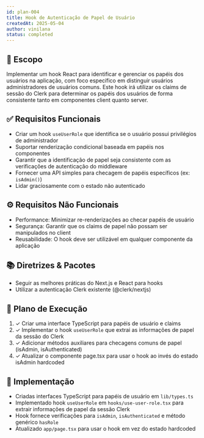 ```yaml
---
id: plan-004
title: Hook de Autenticação de Papel de Usuário
createdAt: 2025-05-04
author: vinilana
status: completed
---
```


## 🧩 Escopo

Implementar um hook React para identificar e gerenciar os papéis dos usuários na aplicação, com foco específico em distinguir usuários administradores de usuários comuns. Este hook irá utilizar os claims de sessão do Clerk para determinar os papéis dos usuários de forma consistente tanto em componentes client quanto server.

## ✅ Requisitos Funcionais

- Criar um hook `useUserRole` que identifica se o usuário possui privilégios de administrador
- Suportar renderização condicional baseada em papéis nos componentes
- Garantir que a identificação de papel seja consistente com as verificações de autenticação do middleware
- Fornecer uma API simples para checagem de papéis específicos (ex: `isAdmin()`)
- Lidar graciosamente com o estado não autenticado

## ⚙️ Requisitos Não Funcionais

- Performance: Minimizar re-renderizações ao checar papéis de usuário
- Segurança: Garantir que os claims de papel não possam ser manipulados no client
- Reusabilidade: O hook deve ser utilizável em qualquer componente da aplicação

## 📚 Diretrizes & Pacotes

- Seguir as melhores práticas do Next.js e React para hooks
- Utilizar a autenticação Clerk existente (@clerk/nextjs)


## 🔢 Plano de Execução

1. ✓ Criar uma interface TypeScript para papéis de usuário e claims
2. ✓ Implementar o hook `useUserRole` que extrai as informações de papel da sessão do Clerk
3. ✓ Adicionar métodos auxiliares para checagens comuns de papel (isAdmin, isAuthenticated)
4. ✓ Atualizar o componente page.tsx para usar o hook ao invés do estado isAdmin hardcoded

## 📝 Implementação

- Criadas interfaces TypeScript para papéis de usuário em `lib/types.ts` 
- Implementado hook `useUserRole` em `hooks/use-user-role.tsx` para extrair informações de papel da sessão Clerk
- Hook fornece verificações para `isAdmin`, `isAuthenticated` e método genérico `hasRole`
- Atualizado `app/page.tsx` para usar o hook em vez do estado hardcoded
